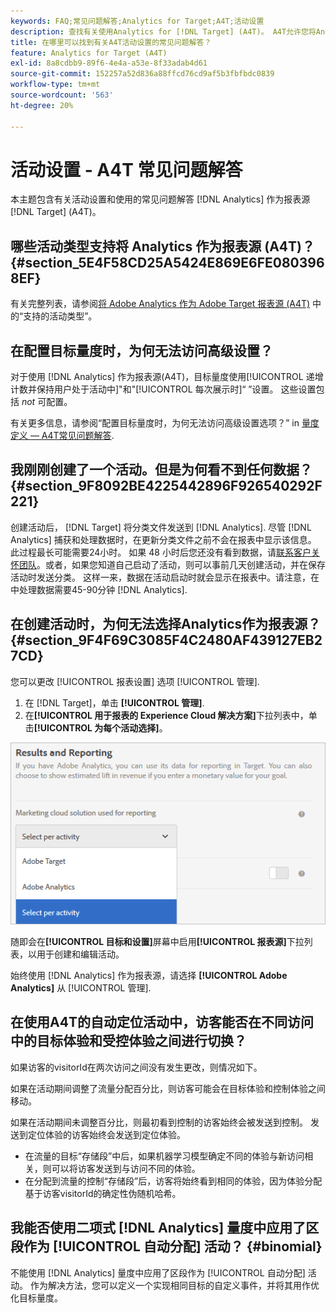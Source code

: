 ```yaml
---
keywords: FAQ;常见问题解答;Analytics for Target;A4T;活动设置
description: 查找有关使用Analytics for [!DNL Target] (A4T)。 A4T允许您将Analytics报表用于 [!DNL Target] 活动。
title: 在哪里可以找到有关A4T活动设置的常见问题解答？
feature: Analytics for Target (A4T)
exl-id: 8a8cdbb9-89f6-4e4a-a53e-8f33adab4d61
source-git-commit: 152257a52d836a88ffcd76cd9af5b3fbfbdc0839
workflow-type: tm+mt
source-wordcount: '563'
ht-degree: 20%

---
```


# 活动设置 - A4T 常见问题解答

本主题包含有关活动设置和使用的常见问题解答 [!DNL Analytics] 作为报表源 [!DNL Target] (A4T)。

## 哪些活动类型支持将 Analytics 作为报表源 (A4T)？ {#section_5E4F58CD25A5424E869E6FE0803968EF}

有关完整列表，请参阅[将 Adobe Analytics 作为 Adobe Target 报表源 (A4T)](/help/main/c-integrating-target-with-mac/a4t/a4t.md#concept_7540C8C04259434AB6EE33B09F47A1DE) 中的“支持的活动类型”。

## 在配置目标量度时，为何无法访问高级设置？

对于使用 [!DNL Analytics] 作为报表源(A4T)，目标量度使用[!UICONTROL 递增计数并保持用户处于活动中]&quot;和&quot;[!UICONTROL 每次展示时]“ ”设置。 这些设置包括 *not* 可配置。

有关更多信息，请参阅“配置目标量度时，为何无法访问高级设置选项？” in [量度定义 — A4T常见问题解答](/help/main/c-integrating-target-with-mac/a4t/r-a4t-faq/a4t-faq-metric-definition.md).

## 我刚刚创建了一个活动。但是为何看不到任何数据？ {#section_9F8092BE4225442896F926540292F221}

创建活动后， [!DNL Target] 将分类文件发送到 [!DNL Analytics]. 尽管 [!DNL Analytics] 捕获和处理数据时，在更新分类文件之前不会在报表中显示该信息。 此过程最长可能需要24小时。 如果 48 小时后您还没有看到数据，请[联系客户关怀团队](/help/main/cmp-resources-and-contact-information.md#reference_ACA3391A00EF467B87930A450050077C)。或者，如果您知道自己启动了活动，则可以事前几天创建活动，并在保存活动时发送分类。 这样一来，数据在活动启动时就会显示在报表中。请注意，在中处理数据需要45-90分钟 [!DNL Analytics].

## 在创建活动时，为何无法选择Analytics作为报表源？ {#section_9F4F69C3085F4C2480AF439127EB27CD}

您可以更改 [!UICONTROL 报表设置] 选项 [!UICONTROL 管理].

1. 在 [!DNL Target]，单击 **[!UICONTROL 管理]**.
1. 在&#x200B;**[!UICONTROL 用于报表的 Experience Cloud 解决方案]**&#x200B;下拉列表中，单击&#x200B;**[!UICONTROL 为每个活动选择]**。

![](assets/select-per-activity.png)

随即会在&#x200B;**[!UICONTROL 目标和设置]**&#x200B;屏幕中启用&#x200B;**[!UICONTROL 报表源]**&#x200B;下拉列表，以用于创建和编辑活动。

始终使用 [!DNL Analytics] 作为报表源，请选择 **[!UICONTROL Adobe Analytics]** 从 [!UICONTROL 管理].

## 在使用A4T的自动定位活动中，访客能否在不同访问中的目标体验和受控体验之间进行切换？

如果访客的visitorId在两次访问之间没有发生更改，则情况如下。

如果在活动期间调整了流量分配百分比，则访客可能会在目标体验和控制体验之间移动。

如果在活动期间未调整百分比，则最初看到控制的访客始终会被发送到控制。 发送到定位体验的访客始终会发送到定位体验。

* 在流量的目标“存储段”中后，如果机器学习模型确定不同的体验与新访问相关，则可以将访客发送到与访问不同的体验。
* 在分配到流量的控制“存储段”后，访客将始终看到相同的体验，因为体验分配基于访客visitorId的确定性伪随机哈希。


## 我能否使用二项式 [!DNL Analytics] 量度中应用了区段作为 [!UICONTROL 自动分配] 活动？ {#binomial}

不能使用 [!DNL Analytics] 量度中应用了区段作为 [!UICONTROL 自动分配] 活动。 作为解决方法，您可以定义一个实现相同目标的自定义事件，并将其用作优化目标量度。